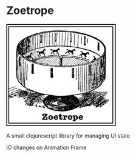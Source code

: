 # Zoetrope

![Zoetrope](zoetrope.jpg)

A small clojurescript library for managing UI state

IO changes on Animation Frame
